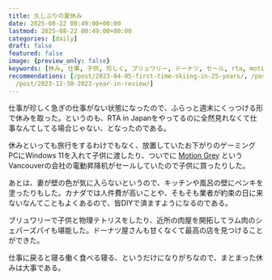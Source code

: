 ```yaml
---
title: 久しぶりの夏休み
date: 2025-08-22 00:49:00+00:00
lastmod: 2025-08-22 00:49:00+00:00
categories: [daily]
draft: false
featured: false
image: {preview_only: false}
keywords: [休み, 仕事, 子供, 珍しく, ブリュワリー, ドーナツ, セール, rta, motion, 開拓]
recommendations: [/post/2023-04-05-first-time-skiing-in-25-years/, /post/2023-08-20-removed-slack-from-mobile/,
  /post/2023-12-30-2023-year-in-review/]
---
```


仕事が珍しく急ぎの仕事がない状態になったので、ふらっと週末にくっつける形で休みを取った。というのも、RTA in Japanをやってるのに全然見れなくて仕事なんてしてる場合じゃない、となったのである。

休みといっても旅行をするわけでもなく、放置していたお下がりのゲーミングPCにWindows 11を入れて子供に渡したり、ついでに [Motion Grey](https://motiongrey.com/) というVancouverの会社の電動昇降机がセールしていたので子供に買ったりした。

あとは、妻が壁の色が気に入らないというので、キッチンや風呂の壁にペンキを塗ったりもした。カナダでは人件費が高いことや、そもそも業者が約束の日に来ないなんてこともよくあるので、皆DIYで済ますようになるのである。

ブリュワリーで子供と物理テトリスをしたり、近所の肉屋を開拓してラム肉のシェパーズパイも堪能した。ドーナツ屋さんも甘くなくて最高の店を見つけることができた。

仕事に戻ると寝る働く食べる寝る、というだけになりがちなので、まとまった休みは大事である。